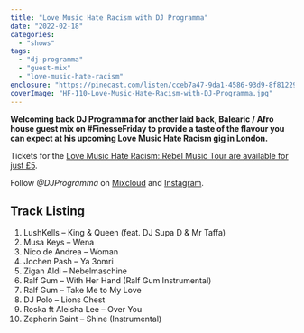 ```yaml
---
title: "Love Music Hate Racism with DJ Programma"
date: "2022-02-18"
categories: 
  - "shows"
tags: 
  - "dj-programma"
  - "guest-mix"
  - "love-music-hate-racism"
enclosure: "https://pinecast.com/listen/cceb7a47-9da1-4586-93d9-8f8122982d99.mp3 64230365 audio/mpeg "
coverImage: "HF-110-Love-Music-Hate-Racism-with-DJ-Programma.jpg"
---
```


**Welcoming back DJ Programma for another laid back, Balearic / Afro house guest mix on #FinesseFriday to provide a taste of the flavour you can expect at his upcoming Love Music Hate Racism gig in London.**

Tickets for the [Love Music Hate Racism: Rebel Music Tour are available for just £5](https://ra.co/events/1493280).

Follow _@DJProgramma_ on [Mixcloud](https://www.mixcloud.com/djprogramma/) and [Instagram](https://www.instagram.com/djprogramma/).

## Track Listing

1. LushKells – King & Queen (feat. DJ Supa D & Mr Taffa)
2. Musa Keys – Wena
3. Nico de Andrea – Woman
4. Jochen Pash – Ya 3omri
5. Zigan Aldi – Nebelmaschine
6. Ralf Gum – With Her Hand (Ralf Gum Instrumental)
7. Ralf Gum – Take Me to My Love
8. DJ Polo – Lions Chest
9. Roska ft Aleisha Lee – Over You
10. Zepherin Saint – Shine (Instrumental)
